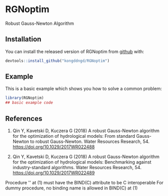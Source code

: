 
# RGNoptim

<!-- badges: start -->
<!-- badges: end -->

Robust Gauss-Newton Algorithm

## Installation

You can install the released version of RGNoptim from [github](https://github.com/kongdd/RGNoptim) with:

``` r
devtools::install_github("kongddngd/RGNoptim")
```

## Example

This is a basic example which shows you how to solve a common problem:

``` r
library(RGNoptim)
## basic example code
```


## References

1. Qin Y, Kavetski D, Kuczera G (2018) A robust Gauss-Newton algorithm for the
optimization of hydrological models: From standard Gauss-Newton to robust
Gauss-Newton. Water Resources Research, 54. https://doi.org/10.1029/2017WR022488

2. Qin Y, Kavetski D, Kuczera G (2018) A robust Gauss-Newton algorithm for the
optimization of hydrological models: Benchmarking against industry-standard
algorithms. Water Resources Research, 54. https://doi.org/10.1029/2017WR022489


Procedure '' at (1) must have the BIND(C) attribute to be C interoperable
For dummy procedure, no binding name is allowed in BIND(C) at (1)

